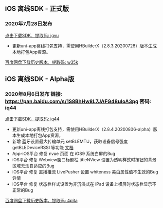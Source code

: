 ## iOS 离线SDK - 正式版

### 2020年7月28日发布 
[点击下载SDK，提取码: jgvu](https://pan.baidu.com/s/14B4b8dAjxTs23weVX1TWUw)
+ 更新uni-app离线打包支持，需使用HBuilderX（2.8.3.20200728）版本生成本地打包App资源。


[百度网盘下载历史版本，提取码: w35k](https://pan.baidu.com/s/1gZGJMaSqZQftqgEVtadvEg)



## iOS 离线SDK - Alpha版

### 2020年8月6日发布 链接: https://pan.baidu.com/s/1S8BhHw8L7JAFG48uIoA3pg  密码: iq44
[点击下载SDK，提取码: iq44](https://pan.baidu.com/s/1S8BhHw8L7JAFG48uIoA3pg)
+ 更新uni-app离线打包支持，需使用HBuilderX（2.8.4.20200806-alpha）版本生成本地打包App资源。
+ 新增 蓝牙设置最大传输单元 setBLEMTU，获取设备信号强度 getBLEDeviceRSSI 等功能 [文档](https://www.html5plus.org/doc/zh_cn/bluetooth.html#plus.bluetooth.setBLEMTU)
+ App-iOS平台 修复 nvue 页面 在 iOS9 系统白屏的Bug
+ iOS平台 修复 Webview窗口标题栏 titleNView 设置为透明样式时按钮的背景区域无法自适应的Bug
+ iOS平台 修复 直播推流 LivePusher 设置 whiteness 美白属性值不生效的Bug [详情](https://ask.dcloud.net.cn/question/102761)
+ iOS平台 修复 状态栏样式设置为非沉浸式在 iPad 设备上横屏时状态栏显示不正常的Bug
  
[百度网盘下载历史版本，提取码: 4p3a](https://pan.baidu.com/s/1C0H4DhfI-wXG0NaR2AiE7g)
